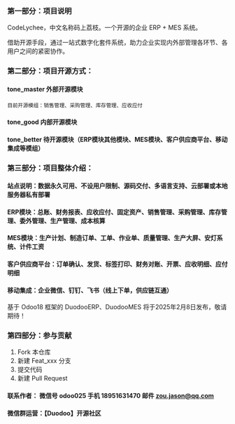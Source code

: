 ### 第一部分：项目说明
CodeLychee，中文名称码上荔枝。一个开源的企业 ERP + MES 系统。

借助开源手段，通过一站式数字化套件系统，助力企业实现内外部管理各环节、各用户之间的紧密协作。

### 第二部分：项目开源方式：

#### tone_master  外部开源模块
    
    目前开源模组：销售管理、采购管理、库存管理、应收应付

#### tone_good    内部开源模块

#### tone_better  待开源模块（ERP模块其他模块、MES模块、客户供应商平台、移动集成等模组）

### 第三部分：项目整体介绍：

#### 站点说明：数据永久可用、不设用户限制、源码交付、多语言支持、云部署或本地服务器私有部署

#### ERP模块：总账、财务报表、应收应付、固定资产、销售管理、采购管理、库存管理、委外管理、生产管理、成本核算

#### MES模块：生产计划、制造订单、工单、作业单、质量管理、生产大屏、安灯系统、计件工资

#### 客户供应商平台：订单确认、发货、标签打印、财务对账、开票、应收明细、应付明细

#### 移动集成：企业微信、钉钉、飞书（线上下单，供应链互通）

基于 Odoo18 框架的 DuodooERP、DuodooMES 将于2025年2月8日发布，敬请期待！


### 第四部分：参与贡献

1.  Fork 本仓库
2.  新建 Feat_xxx 分支
3.  提交代码
4.  新建 Pull Request


#### 联系作者： 微信号 odoo025   手机 18951631470  邮件 zou.jason@qq.com
#### 微信群运营：【Duodoo】开源社区
